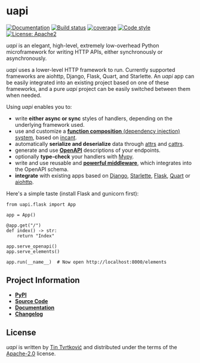 # uapi

[![Documentation](https://img.shields.io/badge/Docs-Read%20The%20Docs-black)](https://uapi.threeofwands.com)
[![Build status](https://github.com/Tinche/uapi/workflows/CI/badge.svg)](https://github.com/Tinche/uapi/actions?workflow=CI)
[![coverage](https://img.shields.io/endpoint?url=https://gist.githubusercontent.com/Tinche/fe982b645791164107bd8f6699ed0a38/raw/covbadge.json)](https://github.com/Tinche/uapi/actions/workflows/main.yml)
[![Code style](https://img.shields.io/badge/code%20style-black-000000.svg)](https://github.com/psf/black)
[![License: Apache2](https://img.shields.io/badge/license-Apache2-C06524)](https://github.com/Tinche/uapi/blob/main/LICENSE)

_uapi_ is an elegant, high-level, extremely low-overhead Python microframework for writing HTTP APIs, either synchronously or asynchronously.

_uapi_ uses a lower-level HTTP framework to run. Currently supported frameworks are aiohttp, Django, Flask, Quart, and Starlette.
An _uapi_ app can be easily integrated into an existing project based on one of these frameworks, and a pure _uapi_ project can be easily switched between them when needed.

Using _uapi_ enables you to:

- write **either async or sync** styles of handlers, depending on the underlying framework used.
- use and customize a [**function composition** (dependency injection) system](https://uapi.threeofwands.com/en/stable/composition.html), based on [incant](https://incant.threeofwands.com).
- automatically **serialize and deserialize** data through [attrs](https://www.attrs.org) and [cattrs](https://catt.rs).
- generate and use [**OpenAPI**](https://uapi.threeofwands.com/en/stable/openapi.html) descriptions of your endpoints.
- optionally **type-check** your handlers with [Mypy](https://mypy.readthedocs.io/en/stable/).
- write and use reusable and [**powerful middleware**](https://uapi.threeofwands.com/en/stable/addons.html), which integrates into the OpenAPI schema.
- **integrate** with existing apps based on [Django](https://docs.djangoproject.com/en/stable/), [Starlette](https://www.starlette.io/), [Flask](https://flask.palletsprojects.com), [Quart](https://pgjones.gitlab.io/quart/) or [aiohttp](https://docs.aiohttp.org).

Here's a simple taste (install Flask and gunicorn first):

```python3
from uapi.flask import App

app = App()

@app.get("/")
def index() -> str:
    return "Index"

app.serve_openapi()
app.serve_elements()

app.run(__name__)  # Now open http://localhost:8000/elements
```

## Project Information

- [**PyPI**](https://pypi.org/project/uapi/)
- [**Source Code**](https://github.com/Tinche/uapi)
- [**Documentation**](https://uapi.threeofwands.com)
- [**Changelog**](https://uapi.threeofwands.com/en/latest/changelog.html)

## License

_uapi_ is written by [Tin Tvrtković](https://threeofwands.com/) and distributed under the terms of the [Apache-2.0](https://spdx.org/licenses/Apache-2.0.html) license.
